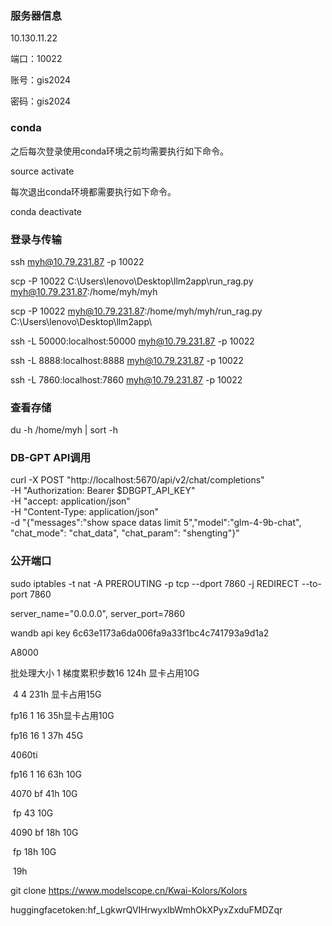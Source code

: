 ### 服务器信息

10.130.11.22

端口：10022

账号：gis2024

密码：gis2024

### conda

之后每次登录使用conda环境之前均需要执行如下命令。

source activate

每次退出conda环境都需要执行如下命令。

conda deactivate



### 登录与传输

ssh myh@10.79.231.87 -p 10022

scp -P 10022 C:\Users\lenovo\Desktop\llm2app\run_rag.py myh@10.79.231.87:/home/myh/myh

scp -P 10022 myh@10.79.231.87:/home/myh/myh/run_rag.py C:\Users\lenovo\Desktop\llm2app\

ssh -L 50000:localhost:50000 myh@10.79.231.87 -p 10022

ssh -L 8888:localhost:8888 myh@10.79.231.87 -p 10022

ssh -L 7860:localhost:7860 myh@10.79.231.87 -p 10022



### 查看存储

du -h /home/myh | sort -h



### DB-GPT API调用

curl -X POST "http://localhost:5670/api/v2/chat/completions" \
    -H "Authorization: Bearer $DBGPT_API_KEY" \
    -H "accept: application/json" \
    -H "Content-Type: application/json" \
    -d "{\"messages\":\"show space datas limit 5\",\"model\":\"glm-4-9b-chat\", \"chat_mode\": \"chat_data\", \"chat_param\": \"shengting\"}"



### 公开端口

sudo iptables -t nat -A PREROUTING -p tcp --dport 7860 -j REDIRECT --to-port 7860

server_name="0.0.0.0", server_port=7860



wandb api key 6c63e1173a6da006fa9a33f1bc4c741793a9d1a2



A8000

批处理大小 1 梯度累积步数16 124h 显卡占用10G

​                  4                      4  231h 显卡占用15G

fp16           1                      16 35h显卡占用10G

fp16           16                    1   37h             45G



4060ti

fp16           1                    16  63h             10G



4070     bf                                  41h              10G

​             fp                                  43                10G

4090     bf                                  18h              10G

​             fp                                  18h              10G

​                                                   19h



git clone https://www.modelscope.cn/Kwai-Kolors/Kolors



huggingfacetoken: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
